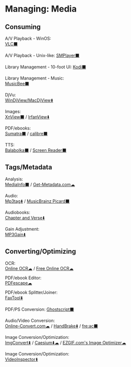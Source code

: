 # Managing: Media

## Consuming

A/V Playback - WinOS:  
	[VLC⬛](https://www.videolan.org/vlc/)

A/V Playback - Unix-like:
	[SMPlayer⬛](https://www.smplayer.info/)

Library Management - 10-foot UI:
	[Kodi⬛](https://kodi.tv/)

Library Management - Music:  
	[MusicBee⬛](https://getmusicbee.com/)

DjVu:  
	[WinDjView/MacDjView⬇️](https://windjview.sourceforge.io/)
  
Images:  
	[XnView⬛](https://www.xnview.com/) /
	[IrfanView⬇️](https://www.irfanview.com/)
  
PDF/ebooks:  
	[Sumatra⬛](https://www.sumatrapdfreader.org/free-pdf-reader.html) / 
	[calibre⬛](https://calibre-ebook.com/)
  
TTS:  
	[Balabolka⬛](http://cross-plus-a.com/balabolka.htm) / 
	[Screen Reader⬛](http://jacquelin.potier.free.fr/screenreader/)

## Tags/Metadata

Analysis:  
	[MediaInfo⬛](https://mediaarea.net/en/MediaInfo) / 
	[Get-Metadata.com☁](https://www.get-metadata.com/)

Audio:  
	[Mp3tag⬇️](https://www.mp3tag.de/en/) / 
	[MusicBrainz Picard⬛](https://picard.musicbrainz.org/)

Audiobooks:  
	[Chapter and Verse⬇️](http://lodensoftware.com/chapter-and-verse/)

Gain Adjustment:  
	[MP3Gain⬇️](http://mp3gain.sourceforge.net/)

## Converting/Optimizing

OCR:  
	[Online OCR☁](https://www.onlineocr.net/) / 
	[Free Online OCR☁](https://www.newocr.com/)
  
PDF/ebook Editor:  
	[PDFescape☁](https://www.pdfescape.com/open/)

PDF/ebook Splitter/Joiner:  
	[FaxTool⬇️](https://sector-seven.com/software/faxtool)

PDF/PS Conversion:
	[Ghostscript⬛](https://www.ghostscript.com/)
  
Audio/Video Conversion:  
	[Online-Convert.com☁](https://www.online-convert.com/) / 
	[HandBrake⬇️](https://handbrake.fr/) / 
	[fre:ac⬛](https://www.freac.org/)

Image Conversion/Optimization:  
	[ImgConvert⬇️](http://www.pazera-software.com/products/img-convert/) / 
	[Caesium⬇️☁](https://saerasoft.com/caesium/) / 
	[EZGIF.com's Image Optimizer☁](https://ezgif.com/optimize)

Image Conversion/Optimization:  
	[VideoInspector⬇️](https://kcsoftwares.com/?vtb)
